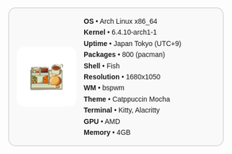 <div style="display: flex; align-items: center; flex-wrap: wrap; border: 2px solid #ddd; border-radius: 15px; padding: 15px; max-width: 400px; background-color: #f9f9f9; margin: auto;">
  <img src="https://github.com/Zyphorus/Zyphorus/blob/main/%E3%82%B3%E3%83%BC%E3%83%92%E3%83%BC%E3%81%A8%E5%A1%A9.png" style="border-radius: 15px; width: 120px; height: auto; margin-right: 15px;">

  <div style="flex: 1;">
    <samp style="font-family: sans-serif; line-height: 1.6;">
      <b>OS</b>         • Arch Linux x86_64<br>
      <b>Kernel</b>     • 6.4.10-arch1-1<br>
      <b>Uptime</b>     • Japan Tokyo (UTC+9)<br>
      <b>Packages</b>   • 800 (pacman)<br>
      <b>Shell</b>      • Fish<br>
      <b>Resolution</b> • 1680x1050<br>
      <b>WM</b>         • bspwm<br>
      <b>Theme</b>      • Catppuccin Mocha<br>
      <b>Terminal</b>   • Kitty, Alacritty<br>
      <b>GPU</b>        • AMD<br>
      <b>Memory</b>     • 4GB<br>
    </samp>
  </div>
</div>